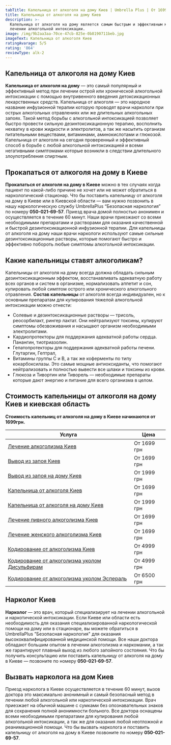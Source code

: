 ```yaml
---
tabTitle: Капельница от алкоголя на дому Киев | Umbrella Plus | От 1699 грн
title: Капельница от алкоголя на дому Киев
description: >-
  Капельница от алкоголя на дому является самым быстрым и эффективным методом в
  лечении алкогольной интоксикации.
image: /img/9b2aa3aa-70ce-47cb-825e-0b8190711beb.jpg
imageText: Капельница от алкоголя Киев
ratingAvarage: 5/5
rating: '864'
reviewType: alk-2
---
```


## Капельница от алкоголя на дому Киев

**Капельница от алкоголя на дому** — это самый популярный и эффективный метод при лечении острой или хронической алкогольной интоксикации с помощью внутривенного введения детоксикационных лекарственных средств. Капельница от алкоголя — это народное название инфузионной терапии которую проводят врачи наркологи при острых алкогольных отравлениях или же длительных алкогольных запоях. Такой метод борьбы с алкогольной интоксикацией позволяет быстро провести сильную дезинтоксикационную терапию, восполнить нехватку в крови жидкости и электролитов, а так же насытить организм питательными веществами, витаминами, аминокислотами и глюкозой. Капельница от алкоголя на сегодня проверенный и эффективный способ в борьбе с любой алкогольной интоксикацией и всеми негативными симптомами которые возникли в следствии длительного злоупотребления спиртным.

## Прокапаться от алкоголя на дому в Киеве

**Прокапаться от алкоголя на дому в Киеве** можно в тех случаях когда пациент по какой-либо причине не хочет или не может обратиться в наркологический стационар. Что бы поставить капельницу от алкоголя на дому в Киеве или в Киевской области — вам нужно позвонить в нашу наркологическую службу UmbrellaPlus “Безопасная наркология” по номеру **050-021-69-57**. Приезд врача домой полностью анонимен и осуществляется в течение 60 минут. Наши врачи приезжают со всеми необходимыми препаратами и растворами для оказания качественной и быстрой дезинтоксикационной инфузионной терапии. Для капельницы от алкоголя на дому наши врачи наркологи используют самые сильные дезинтоксикационные растворы, которые помогают быстро и эффективно побороть любые симптомы алкогольной интоксикации.

## Какие капельницы ставят алкоголикам?

Капельницы от алкоголя на дому всегда должна обладать сильным дезинтоксикационным эффектом, восстанавливать адекватную работу всех органов и систем в организме, нормализовать аппетит и сон, купировать любой симптом острого или хронического алкогольного отравления.
**Состав капельницы** от алкоголя всегда индивидуален, но к основным препаратам для купирования тяжелой алкогольной интоксикации можно отнести:

* Солевые и дезинтоксикационные растворы — трисоль, реосорбилакт, рингер лактат. Они нейтрализуют токсины, купируют симптомы обезвоживания и насыщают организм необходимыми электролитами.
* Кардиопротекторы для поддержания адекватной работы сердца. Панангин, тиотриазолин.
* Гепатопротекторы для поддержания адекватной работы печени. Глутаргин, Гептрал,
* Витамины группы С и В, а так же коферменты по типу кокарбоксилазы. Это самые мощные антиоксиданты, что помогают нейтрализовать и полностью вывести все шлаки и токсины из крови.
* Глюкоза и Тивортин или Тиворель — необходимые препараты которые дают энергию и питание для всего организма в целом.

## Стоимость капельницы от алкоголя на дому Киев и киевская область

**Стоимость капельниц от алкоголя на дому в Киеве начинаются от 1699грн.**

| Услуга                                                                                  | Цена        |
| --------------------------------------------------------------------------------------- | ----------- |
| [Лечение алкоголизма Киев](lechenie-alkogolizma-kiev)                                   | От 1699 грн |
| [Вывод из запоя Киев](Vivod-iz-zapoia-kiev)                                             | От 1699 грн |
| [Вывод из запоя на дому Киев](Vivod-iz-zapoia-na-domy-kiev)                             | От 1999 грн |
| [Капельница от алкоголя Киев](Kapelnica_ot_alkogola_kiev)                               | От 1699 грн |
| [Капельница от алкоголя на дому Киев](Kapelnica_ot_alkogola_na_domy_kiev)               | От 1999 грн |
| [Лечение пивного алкоголизма Киев](lechenie-pivnogi-alkogolizma-kiev)                   | От 1699 грн |
| [Лечение женского алкоголизма Киев](lechenie-jenskogo-alkogolizma-kiev)                 | От 1699 грн |
| [Кодирование от алкоголизма Киев](kodirovka-ot-alkogolia-kiev)                          | От 4999 грн |
| [Кодирование от алкоголизма уколом Дисульфирам](kodirovka-ot-alkogolia-disulfiram-kiev) | От 4999 грн |
| [Кодирование от алкоголизма уколом Эспераль](kodirovka-ot-alkogolizma-espiarl-kiev)     | От 6500 грн |

## Нарколог Киев

**Нарколог** — это врач, который специализирует на лечении алкогольной и наркотической интоксикации. Если Киеве или области есть необходимость для оказания специализированной наркологической помощи на дому или в стационаре, вы можете обратиться в UmbrellaPlus "Безопасная наркология" для оказания высококвалифицированной медицинской помощи. Все наши доктора обладают большим опытом в лечении алкоголизма и наркомании, а так же гарантируют плавный выход из любого запойного состояния. Что бы получить консультацию или поставить капельницу от алкоголя на дому в Киеве — позвоните по номеру **050-021-69-57**.

## Вызвать нарколога на дом Киев

Приезд нарколога в Киеве осуществляется в течение 60 минут, вызов доктора это максимально анонимный и самый безопасный метод в лечении любой алкогольной или наркотической интоксикации. Врач приезжает на обычной машине с сумками без опознавательных знаков для сохранения полной анонимности больного. Все доктора оснащены всеми необходимыми препаратами для купирования любой алкогольной интоксикации, а так же для оказания любой неотложной и реанимационной помощи.
Что бы вызвать нарколога и поставить капельницу от алкоголя на дому в Киеве позвоните по номеру **050-021-69-57**.
